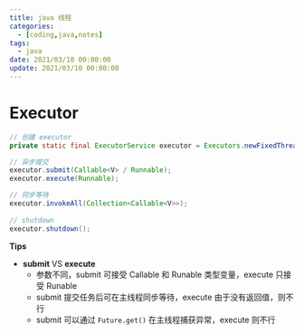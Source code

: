 ```yaml
---
title: java 线程
categories: 
  - [coding,java,notes]
tags:
  - java
date: 2021/03/10 00:00:00
update: 2021/03/10 00:00:00
---
```


# Executor

```java
// 创建 executor
private static final ExecutorService executor = Executors.newFixedThreadPool(8);

// 异步提交 
executor.submit(Callable<V> / Runnable);
executor.execute(Runnable);

// 同步等待
executor.invokeAll(Collection<Callable<V>>);
  
// shutdown 
executor.shutdown();
```

**Tips**

- **submit** VS **execute** 
  - 参数不同，submit 可接受 Callable 和 Runable 类型变量，execute 只接受 Runable
  - submit 提交任务后可在主线程同步等待，execute 由于没有返回值，则不行
  - submit 可以通过 `Future.get()` 在主线程捕获异常，execute 则不行 

